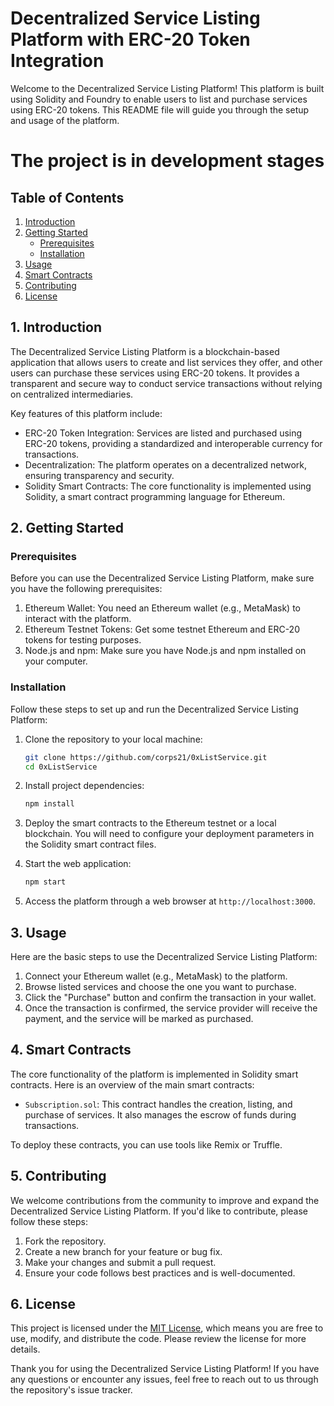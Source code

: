 # Decentralized Service Listing Platform with ERC-20 Token Integration

Welcome to the Decentralized Service Listing Platform! This platform is built using Solidity and Foundry to enable users to list and purchase services using ERC-20 tokens. This README file will guide you through the setup and usage of the platform.

# The project is in development stages #

## Table of Contents

1. [Introduction](#introduction)
2. [Getting Started](#getting-started)
   - [Prerequisites](#prerequisites)
   - [Installation](#installation)
3. [Usage](#usage)
4. [Smart Contracts](#smart-contracts)
5. [Contributing](#contributing)
6. [License](#license)

## 1. Introduction

The Decentralized Service Listing Platform is a blockchain-based application that allows users to create and list services they offer, and other users can purchase these services using ERC-20 tokens. It provides a transparent and secure way to conduct service transactions without relying on centralized intermediaries.

Key features of this platform include:
- ERC-20 Token Integration: Services are listed and purchased using ERC-20 tokens, providing a standardized and interoperable currency for transactions.
- Decentralization: The platform operates on a decentralized network, ensuring transparency and security.
- Solidity Smart Contracts: The core functionality is implemented using Solidity, a smart contract programming language for Ethereum.

## 2. Getting Started

### Prerequisites

Before you can use the Decentralized Service Listing Platform, make sure you have the following prerequisites:

1. Ethereum Wallet: You need an Ethereum wallet (e.g., MetaMask) to interact with the platform.
2. Ethereum Testnet Tokens: Get some testnet Ethereum and ERC-20 tokens for testing purposes.
3. Node.js and npm: Make sure you have Node.js and npm installed on your computer.

### Installation

Follow these steps to set up and run the Decentralized Service Listing Platform:

1. Clone the repository to your local machine:

   ```bash
   git clone https://github.com/corps21/0xListService.git
   cd 0xListService
   ```

2. Install project dependencies:

   ```bash
   npm install
   ```

3. Deploy the smart contracts to the Ethereum testnet or a local blockchain. You will need to configure your deployment parameters in the Solidity smart contract files.

4. Start the web application:

   ```bash
   npm start
   ```

5. Access the platform through a web browser at `http://localhost:3000`.

## 3. Usage

Here are the basic steps to use the Decentralized Service Listing Platform:

1. Connect your Ethereum wallet (e.g., MetaMask) to the platform.
2. Browse listed services and choose the one you want to purchase.
3. Click the "Purchase" button and confirm the transaction in your wallet.
4. Once the transaction is confirmed, the service provider will receive the payment, and the service will be marked as purchased.

## 4. Smart Contracts

The core functionality of the platform is implemented in Solidity smart contracts. Here is an overview of the main smart contracts:

- `Subscription.sol`: This contract handles the creation, listing, and purchase of services. It also manages the escrow of funds during transactions.

To deploy these contracts, you can use tools like Remix or Truffle.

## 5. Contributing

We welcome contributions from the community to improve and expand the Decentralized Service Listing Platform. If you'd like to contribute, please follow these steps:

1. Fork the repository.
2. Create a new branch for your feature or bug fix.
3. Make your changes and submit a pull request.
4. Ensure your code follows best practices and is well-documented.

## 6. License

This project is licensed under the [MIT License](LICENSE), which means you are free to use, modify, and distribute the code. Please review the license for more details.

Thank you for using the Decentralized Service Listing Platform! If you have any questions or encounter any issues, feel free to reach out to us through the repository's issue tracker.
